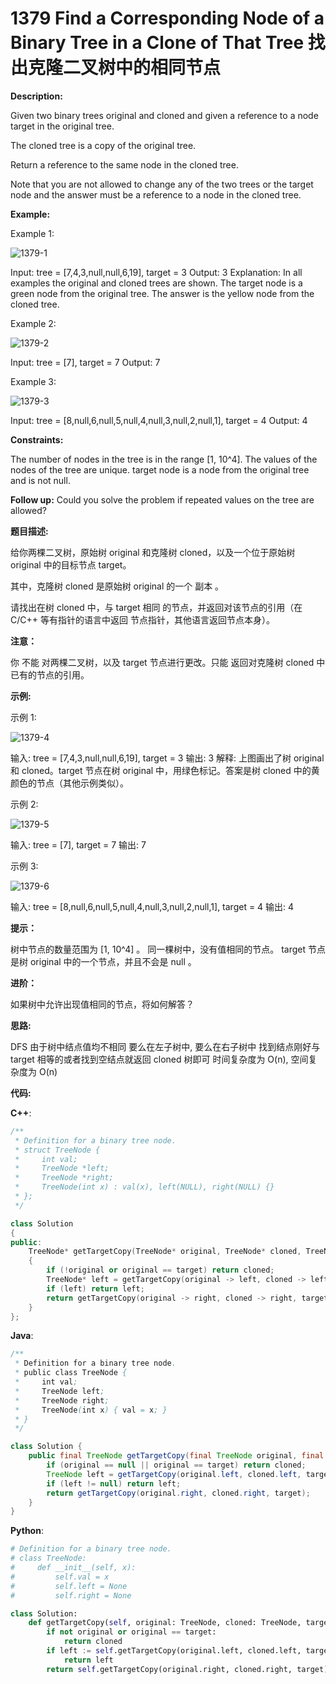 # 1379 Find a Corresponding Node of a Binary Tree in a Clone of That Tree 找出克隆二叉树中的相同节点

__Description:__

Given two binary trees original and cloned and given a reference to a node target in the original tree.

The cloned tree is a copy of the original tree.

Return a reference to the same node in the cloned tree.

Note that you are not allowed to change any of the two trees or the target node and the answer must be a reference to a node in the cloned tree.

__Example:__

Example 1:

![1379-1](https://assets.leetcode.com/uploads/2020/02/21/e1.png)

Input: tree = [7,4,3,null,null,6,19], target = 3
Output: 3
Explanation: In all examples the original and cloned trees are shown. The target node is a green node from the original tree. The answer is the yellow node from the cloned tree.

Example 2:

![1379-2](https://assets.leetcode.com/uploads/2020/02/21/e2.png)

Input: tree = [7], target =  7
Output: 7

Example 3:

![1379-3](https://assets.leetcode.com/uploads/2020/02/21/e3.png)

Input: tree = [8,null,6,null,5,null,4,null,3,null,2,null,1], target = 4
Output: 4

__Constraints:__

The number of nodes in the tree is in the range [1, 10^4].
The values of the nodes of the tree are unique.
target node is a node from the original tree and is not null.

__Follow up:__
Could you solve the problem if repeated values on the tree are allowed?

__题目描述:__

给你两棵二叉树，原始树 original 和克隆树 cloned，以及一个位于原始树 original 中的目标节点 target。

其中，克隆树 cloned 是原始树 original 的一个 副本 。

请找出在树 cloned 中，与 target 相同 的节点，并返回对该节点的引用（在 C/C++ 等有指针的语言中返回 节点指针，其他语言返回节点本身）。

__注意：__

你 不能 对两棵二叉树，以及 target 节点进行更改。只能 返回对克隆树 cloned 中已有的节点的引用。

__示例:__

示例 1:

![1379-4](https://assets.leetcode.com/uploads/2020/02/21/e1.png)

输入: tree = [7,4,3,null,null,6,19], target = 3
输出: 3
解释: 上图画出了树 original 和 cloned。target 节点在树 original 中，用绿色标记。答案是树 cloned 中的黄颜色的节点（其他示例类似）。

示例 2:

![1379-5](https://assets.leetcode.com/uploads/2020/02/21/e2.png)

输入: tree = [7], target =  7
输出: 7

示例 3:

![1379-6](https://assets.leetcode.com/uploads/2020/02/21/e3.png)

输入: tree = [8,null,6,null,5,null,4,null,3,null,2,null,1], target = 4
输出: 4

__提示：__

树中节点的数量范围为 [1, 10^4] 。
同一棵树中，没有值相同的节点。
target 节点是树 original 中的一个节点，并且不会是 null 。

__进阶：__

如果树中允许出现值相同的节点，将如何解答？

__思路:__

DFS
由于树中结点值均不相同
要么在左子树中, 要么在右子树中
找到结点刚好与 target 相等的或者找到空结点就返回 cloned 树即可
时间复杂度为 O(n), 空间复杂度为 O(n)

__代码:__

__C++__:

```C++
/**
 * Definition for a binary tree node.
 * struct TreeNode {
 *     int val;
 *     TreeNode *left;
 *     TreeNode *right;
 *     TreeNode(int x) : val(x), left(NULL), right(NULL) {}
 * };
 */

class Solution 
{
public:
    TreeNode* getTargetCopy(TreeNode* original, TreeNode* cloned, TreeNode* target) 
    {
        if (!original or original == target) return cloned;
        TreeNode* left = getTargetCopy(original -> left, cloned -> left, target);
        if (left) return left;
        return getTargetCopy(original -> right, cloned -> right, target);
    }
};
```

__Java__:

```Java
/**
 * Definition for a binary tree node.
 * public class TreeNode {
 *     int val;
 *     TreeNode left;
 *     TreeNode right;
 *     TreeNode(int x) { val = x; }
 * }
 */

class Solution {
    public final TreeNode getTargetCopy(final TreeNode original, final TreeNode cloned, final TreeNode target) {
        if (original == null || original == target) return cloned;
        TreeNode left = getTargetCopy(original.left, cloned.left, target);
        if (left != null) return left;
        return getTargetCopy(original.right, cloned.right, target);
    }
}
```

__Python__:

```Python
# Definition for a binary tree node.
# class TreeNode:
#     def __init__(self, x):
#         self.val = x
#         self.left = None
#         self.right = None

class Solution:
    def getTargetCopy(self, original: TreeNode, cloned: TreeNode, target: TreeNode) -> TreeNode:
        if not original or original == target:
            return cloned
        if left := self.getTargetCopy(original.left, cloned.left, target):
            return left
        return self.getTargetCopy(original.right, cloned.right, target)
```

